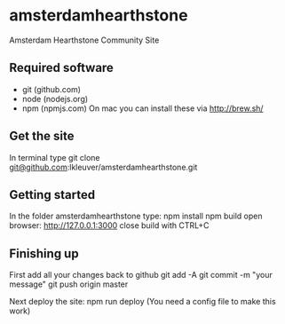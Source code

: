 # amsterdamhearthstone
Amsterdam Hearthstone Community Site


## Required software
- git (github.com)
- node (nodejs.org)
- npm (npmjs.com)
On mac you can install these via http://brew.sh/

## Get the site
In terminal type
git clone git@github.com:lkleuver/amsterdamhearthstone.git

## Getting started
In the folder amsterdamhearthstone type:
npm install
npm build
open browser: http://127.0.0.1:3000
close build with CTRL+C

## Finishing up
First add all your changes back to github
git add -A
git commit -m "your message"
git push origin master

Next deploy the site:
npm run deploy
(You need a config file to make this work)
